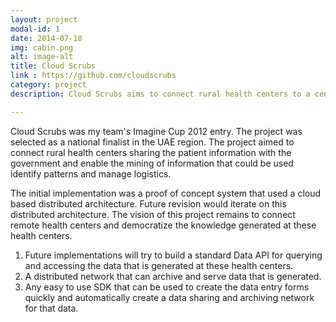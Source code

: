 ```yaml
---
layout: project
modal-id: 1
date: 2014-07-18
img: cabin.png
alt: image-alt
title: Cloud Scrubs
link : https://github.com/cloudscrubs
category: project
description: Cloud Scrubs aims to connect rural health centers to a central system to mine the health data and allow governments to take proactive steps to avoid, reduce medical conditions in a population.

---
```

Cloud Scrubs was my team's Imagine Cup 2012 entry. The project was selected as a national finalist in the UAE region. The project aimed to connect rural health centers sharing the patient information with the government and enable the mining of information that could be used identify patterns and manage logistics.

The initial implementation was a proof of concept system that used a cloud based distributed architecture. Future revision would iterate on this distributed architecture. The vision of this project remains to connect remote health centers and democratize the knowledge generated at these health centers.

1. Future implementations will try to build a standard Data API for querying and accessing the data that is generated at these health centers.
2. A distributed network that can archive and serve data that is generated.
3. Any easy to use SDK that can be used to create the data entry forms quickly and automatically create a data sharing and archiving network for that data.
